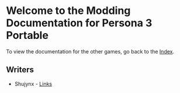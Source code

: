 # Welcome to the Modding Documentation for Persona 3 Portable

To view the documentation for the other games, go back to the [Index](https://personadocs.github.io/).

## Writers

* Shujynx - [Links](https://shujynx.github.io/links)